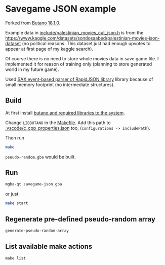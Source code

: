 # Savegame JSON example

Forked from [Butano 18.1.0](https://github.com/GValiente/butano/tree/18.1.0/examples/text).

Example data in [include/palestinian_movies_cut_json.h](./include/palestinian_movies_cut_json.h) is from the https://www.kaggle.com/datasets/sondosaabed/palestinian-movies-json-dataset (no political reasons. This dataset just had enough upvotes to appear at first page of my kaggle search).

Of course there is no need to store whole movies data in save game file. I implemented it for reason of training only (planning to store generated world in my future game).

Used [SAX event-based parser of RapidJSON library](https://rapidjson.org/md_doc_sax.html) library because of small memory footprint (no intermediate structures).

## Build

At first install [butano and required libraries to the system](https://gvaliente.github.io/butano/getting_started_wt.html).

Change `LIBBUTANO` in the [Makefile](./Makefile). Add this path to [.vscode/c_cpp_properties.json](.vscode/c_cpp_properties.json) too, (`configurations -> includePath`).

Then run

```bash
make
```

`pseudo-random.gba` would be built.

## Run

```bash
mgba-qt savegame-json.gba
```

or just

```bash
make start
```

## Regenerate pre-defined pseudo-random array

```bash
generate-pseudo-random-array
```

## List available make actions

```
make list
```